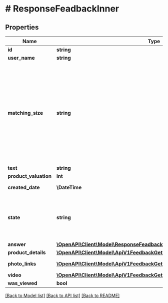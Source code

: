 # # ResponseFeadbackInner

## Properties

Name | Type | Description | Notes
------------ | ------------- | ------------- | -------------
**id** | **string** | Id отзыва | [optional]
**user_name** | **string** | Имя автора отзыва | [optional]
**matching_size** | **string** | &lt;dl&gt; &lt;dt&gt;   Соответствие заявленного размера реальному.   &lt;br&gt;Возможные значения: &lt;/dt&gt; &lt;dd&gt;\&quot;\&quot; - для безразмерных товаров,&lt;/dd&gt; &lt;dd&gt;\&quot;ок\&quot; - соответствует размеру,&lt;/dd&gt; &lt;dd&gt;\&quot;smaller\&quot; - маломерит,&lt;/dd&gt; &lt;dd&gt;\&quot;bigger\&quot; - большемерит&lt;/dd&gt;               &lt;/dl&gt; | [optional]
**text** | **string** | Текст отзыва | [optional]
**product_valuation** | **int** | Оценка товара | [optional]
**created_date** | **\DateTime** | Дата и время создания отзыва | [optional]
**state** | **string** | &lt;dt&gt;Статус вопроса:&lt;/dt&gt; &lt;dd&gt;&#x60;none&#x60; - не обработан (новый)&lt;/dd&gt; &lt;dd&gt;&#x60;wbRu&#x60; - обработан&lt;/dd&gt; &lt;dd&gt;&#x60;deleted&#x60; - удален&lt;/dd&gt; | [optional]
**answer** | [**\OpenAPI\Client\Model\ResponseFeadbackInnerAnswer**](ResponseFeadbackInnerAnswer.md) |  | [optional]
**product_details** | [**\OpenAPI\Client\Model\ApiV1FeedbackGet200ResponseDataProductDetails**](ApiV1FeedbackGet200ResponseDataProductDetails.md) |  | [optional]
**photo_links** | [**\OpenAPI\Client\Model\ApiV1FeedbackGet200ResponseDataPhotoLinksInner[]**](ApiV1FeedbackGet200ResponseDataPhotoLinksInner.md) | Массив структур фотографий | [optional]
**video** | [**\OpenAPI\Client\Model\ApiV1FeedbackGet200ResponseDataVideo**](ApiV1FeedbackGet200ResponseDataVideo.md) |  | [optional]
**was_viewed** | **bool** | Просмотрен ли отзыв | [optional]

[[Back to Model list]](../../README.md#models) [[Back to API list]](../../README.md#endpoints) [[Back to README]](../../README.md)
